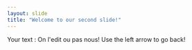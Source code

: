 ```yaml
---
layout: slide
title: "Welcome to our second slide!"
---
```

Your text : On l'edit ou pas nous!
Use the left arrow to go back!
